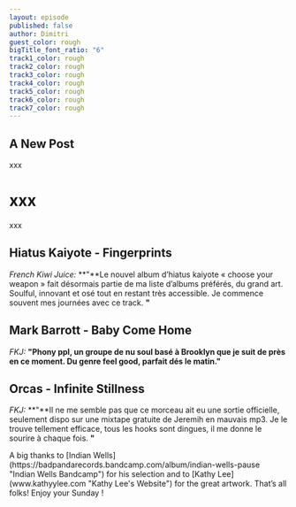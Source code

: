 ```yaml
---
layout: episode
published: false
author: Dimitri
guest_color: rough
bigTitle_font_ratio: "6"
track1_color: rough
track2_color: rough
track3_color: rough
track4_color: rough
track5_color: rough
track6_color: rough
track7_color: rough
---
```



## A New Post

<p id="introduction">
xxx
</p>

# xxx
xxx 
<br>

## Hiatus Kaiyote - Fingerprints
_French Kiwi Juice:_ **"**Le nouvel album d’hiatus kaiyote « choose your weapon » fait désormais partie de ma liste d’albums préférés, du grand art. Soulful, innovant et osé tout en restant très accessible. Je commence souvent mes journées avec ce track.
**"**

## Mark Barrott - Baby Come Home
_FKJ:_ **"**Phony ppl, un groupe de nu soul basé à Brooklyn que je suit de près en ce moment. Du genre feel good, parfait dés le matin.**"**

## Orcas - Infinite Stillness
_FKJ:_ **"**Il ne me semble pas que ce morceau ait eu une sortie officielle, seulement dispo sur une mixtape gratuite de Jeremih en mauvais mp3. Je le trouve tellement efficace, tous les hooks sont dingues, il me donne le sourire à chaque fois.
**"**

 
<p id="outroduction">
A big thanks to [Indian Wells](https://badpandarecords.bandcamp.com/album/indian-wells-pause "Indian Wells Bandcamp") for his selection and to [Kathy Lee](www.kathyylee.com "Kathy Lee's Website") for the great artwork.
That’s all folks! 
Enjoy your Sunday ! 
</p>
